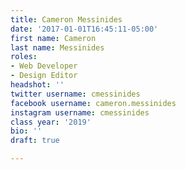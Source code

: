 ```yaml
---
title: Cameron Messinides
date: '2017-01-01T16:45:11-05:00'
first name: Cameron
last name: Messinides
roles:
- Web Developer
- Design Editor
headshot: ''
twitter username: cmessinides
facebook username: cameron.messinides
instagram username: cmessinides
class year: '2019'
bio: ''
draft: true

---
```


